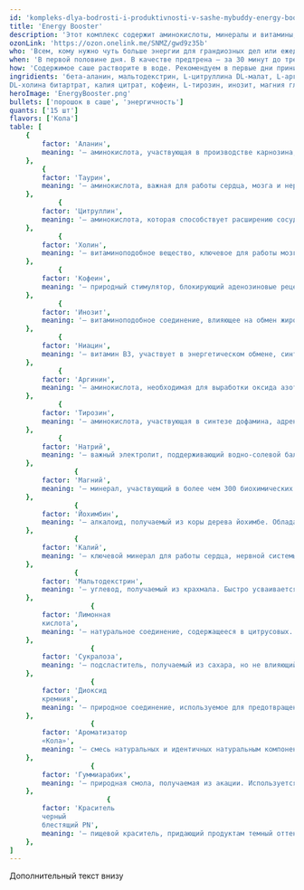```yaml
---
id: 'kompleks-dlya-bodrosti-i-produktivnosti-v-sashe-mybuddy-energy-booster-predtren'
title: 'Energy Booster'
description: 'Этот комплекс содержит аминокислоты, минералы и витамины, которые помогут справляться со стрессом, поддерживать продуктивность и оставаться бодрым. Можно использовать как предтренировочный комплекс.'
ozonLink: 'https://ozon.onelink.me/SNMZ/gwd9z35b'
who: 'Всем, кому нужно чуть больше энергии для грандиозных дел или ежедневной рутины.'
when: 'В первой половине дня. В качестве предтрена — за 30 минут до тренировки.'
how: 'Содержимое саше растворите в воде. Рекомендуем в первые дни принимать по ½ порции.'
ingridients: 'бета-аланин, мальтодекстрин, L-цитруллина DL-малат, L-аргинина-альфа-кетоглутарат (ААКГ), L-таурин, натрия цитрат, регулятор кислотности – лимонная кислота, 
DL-холина битартрат, калия цитрат, кофеин, L-тирозин, инозит, магния глицинат, экстракт коры йохимбе, подсластитель – сукралоза, никотинамид (ниацин), агент антислеживающий – диоксид кремния аморфный, ароматизатор «Кола» (содержит стабилизатор – гуммиарабик), краситель – черный блестящий PN.'
heroImage: 'EnergyBooster.png'
bullets: ['порошок в саше', 'энергичность']
quants: ['15 шт']
flavors: ['Кола']
table: [
    {
        factor: 'Аланин',
        meaning: '— аминокислота, участвующая в производстве карнозина, который защищает мозг и нервную систему от окислительного стресса. Улучшает когнитивную выносливость, снижает умственную усталость и может повышать концентрацию, что делает его полезным не только для спортсменов, но и для людей с высокой умственной нагрузкой.'
    },
        {
        factor: 'Таурин',
        meaning: '— аминокислота, важная для работы сердца, мозга и нервной системы. Обладает антиоксидантными свойствами, поддерживает гидратацию клеток, регулирует уровень кальция и участвует в энергообмене.'
    },
            {
        factor: 'Цитруллин',
        meaning: '— аминокислота, которая способствует расширению сосудов и улучшает кровообращение, в том числе в мозге. Благодаря этому повышает концентрацию, улучшает память и ускоряет восстановление после умственного напряжения. Может уменьшать ощущение «мозгового тумана» и поддерживать продуктивность в течение дня.'
    },
            {
        factor: 'Холин',
        meaning: '— витаминоподобное вещество, ключевое для работы мозга, памяти и нервной системы. Является предшественником ацетилхолина — нейромедиатора, необходимого для когнитивных функций и мышечного контроля.'
    },
            {
        factor: 'Кофеин',
        meaning: '— природный стимулятор, блокирующий аденозиновые рецепторы в мозге, что снижает усталость, повышает концентрацию, ускоряет реакцию и улучшает физическую выносливость.'
    },
            {
        factor: 'Инозит',
        meaning: '— витаминоподобное соединение, влияющее на обмен жиров и функцию нейромедиаторов. Улучшает чувствительность к инсулину, поддерживает здоровье нервной системы и может помогать при тревожности.'
    },
            {
        factor: 'Ниацин',
        meaning: '— витамин B3, участвует в энергетическом обмене, синтезе ДНК и работе нервной системы. Способствует снижению уровня холестерина и поддерживает здоровье кожи, мозга и кровеносных сосудов.'
    },
            {
        factor: 'Аргинин',
        meaning: '— аминокислота, необходимая для выработки оксида азота, который расширяет сосуды, улучшает кровоток, ускоряет заживление ран и поддерживает иммунитет.'
    },
            {
        factor: 'Тирозин',
        meaning: '— аминокислота, участвующая в синтезе дофамина, адреналина и норадреналина. Способствует улучшению концентрации, снижению стресса и повышению физической и умственной работоспособности.'
    },
            {
        factor: 'Натрий',
        meaning: '— важный электролит, поддерживающий водно-солевой баланс, нервную проводимость и работу мышц. Регулирует кровяное давление и участвует в передаче нервных импульсов.'
    },
                {
        factor: 'Магний',
        meaning: '— минерал, участвующий в более чем 300 биохимических реакциях. Поддерживает работу нервной системы, мышц, сердца, укрепляет кости и снижает уровень стресса.'
    },
                {
        factor: 'Йохимбин',
        meaning: '— алкалоид, получаемый из коры дерева йохимбе. Обладает стимулирующим действием, ускоряет метаболизм, способствует жиросжиганию и даже может повышать либидо (но в 1 саше его совсем мало для этих целей 😀)'
    },
                {
        factor: 'Калий',
        meaning: '— ключевой минерал для работы сердца, нервной системы и мышц. Поддерживает водный баланс, регулирует кровяное давление и снижает риск сердечно-сосудистых заболеваний.'
    },
                {
        factor: 'Мальтодекстрин',
        meaning: '— углевод, получаемый из крахмала. Быстро усваивается и используется в продуктах для придания мягкого сладковатого вкуса и улучшения текстуры. Безопасен для здоровья, разрешен в пищевой промышленности по всему миру.'
    },
                    {
        factor: 'Лимонная
        кислота',
        meaning: '— натуральное соединение, содержащееся в цитрусовых. Обладает слабокислым вкусом, регулирует pH продуктов и предотвращает их порчу. Полностью безопасна, используется даже в детском питании.'
    },
                    {
        factor: 'Сукралоза',
        meaning: '— подсластитель, получаемый из сахара, но не влияющий на уровень глюкозы в крови. В сотни раз слаще сахара, но не калорийна. Безопасность подтверждена исследованиями и одобрена ВОЗ и FDA.'
    },
                    {
        factor: 'Диоксид
        кремния',
        meaning: '— природное соединение, используемое для предотвращения комкования в продуктах. Не всасывается организмом, полностью безопасен и широко применяется в пище, фармацевтике и косметике.'
    },
                    {
        factor: 'Ароматизатор
        «Кола»',
        meaning: '— смесь натуральных и идентичных натуральным компонентов, придающая продукту характерный вкус. Безопасность регламентируется пищевыми стандартами.'
    },
                    {
        factor: 'Гуммиарабик',
        meaning: '— природная смола, получаемая из акации. Используется для стабилизации напитков, жевательных резинок и сладостей. Безопасен, не вызывает аллергии и даже способствует пищеварению.'
    },
                        {
        factor: 'Краситель
        черный
        блестящий PN',
        meaning: '— пищевой краситель, придающий продуктам темный оттенок. Одобрен международными регуляторами безопасности и не оказывает негативного влияния на здоровье при умеренном употреблении.'
    },
]
---
```


Дополнительный текст внизу
